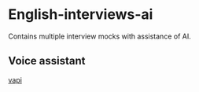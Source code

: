 # English-interviews-ai
Contains multiple interview mocks with assistance of AI.

## Voice assistant
[vapi](https://vapi.ai/)
